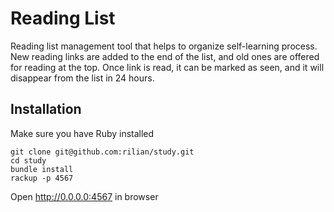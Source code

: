 Reading List
============

Reading list management tool that helps to organize self-learning process.
New reading links are added to the end of the list, and old ones are offered
for reading at the top. Once link is read, it can be marked as seen, and
it will disappear from the list in 24 hours.

Installation
------------

Make sure you have Ruby installed

```
git clone git@github.com:rilian/study.git
cd study
bundle install
rackup -p 4567
```

Open http://0.0.0.0:4567 in browser
